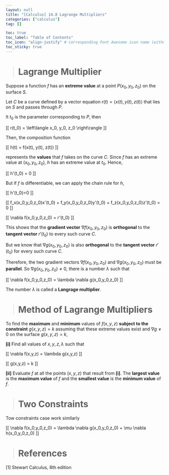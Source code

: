 ```yaml
---
layout: null
title: "[Calculus] 14.8 Lagrange Multipliers"
categories: ["calculus"]
tag: []

toc: true
toc_label: "Table of Contents"
toc_icon: "align-justify" # corresponding Font Awesome icon name (without fa prefix)
toc_sticky: true
---
```


> # Lagrange Multiplier

Suppose a function $f$ has an **extreme value** at a point $P(x_0,y_0,z_0)$ on the surface $S$.

Let $C$ be a curve defined by a vector equation $r(t) = \left\langle x(t), y(t), z(t) \right\rangle$ that lies on $S$ and passes through $P$.

It $t_0$ is the parameter corresponding to $P$, then

\[[ r(t_0) = \left\langle x_0, y_0, z_0 \right\rangle \]]

Then, the composition function

\[[ h(t) = f(x(t), y(t), z(t)) \]]

represents the **values** that $f$ takes on the curve $C$. Since $f$ has an extreme value at $(x_0,y_0,z_0)$, $h$ has an extreme value at $t_0$. Hence,

\[[ h'(t_0) = 0 \]]

But if $f$ is differentiable, we can apply the chain rule for $h$,

\[[ h'(t_0)=0 \]]

\[[ f_x(x_0,y_0,z_0)x'(t_0) + f_y(x_0,y_0,z_0)y'(t_0) + f_z(x_0,y_0,z_0)z'(t_0) = 0 \]]

\[[ \nabla f(x_0,y_0,z_0) = r'(t_0) \]]

This shows that the **gradient vector** $\nabla f(x_0,y_0,z_0)$ is **orthogonal** to the **tangent vector** $r'(t_0)$ to every such curve $C$.

But we know that $\nabla g(x_0,y_0,z_0)$ is also **orthogonal** to the **tangent vector** $r'(t_0)$ for every such curve $C$.

Therefore, the two gradient vectors $\nabla f(x_0,y_0,z_0)$ and $\nabla g(x_0,y_0,z_0)$ must be **parallel**. So $\nabla g(x_0,y_0,z_0) \neq 0$, there is a number $\lambda$ such that

\[[ \nabla f(x_0,y_0,z_0) = \lambda \nabla g(x_0,y_0,z_0) \]]

The number $\lambda$ is called a **Langrage multiplier**.

> # Method of Lagrange Multipliers

To find the **maximum** and **minimum** values of $f(x,y,z)$ **subject to the constraint** $g(x,y,z) = k$ assuming that these extreme values exist and $\nabla g \neq 0$ on the surface $g(x,y,z) = k$,

**[i]** Find all values of $x,y,z,\lambda$ such that

\[[ \nabla f(x,y,z) = \lambda g(x,y,z) \]]

\[[ g(x,y,z) = k \]]

**[ii]** Evaluate $f$ at all the points $(x,y,z)$ that result from **[i]**. The **largest value** is the **maximum value** of $f$ and the **smallest value** is the **minimum value** of $f$.

> # Two Constraints

Tow constraints case work similarly

\[[ \nabla f(x_0,y_0,z_0) = \lambda \nabla g(x_0,y_0,z_0) + \mu \nabla h(x_0,y_0,z_0) \]]

> # References

[1] Stewart Calculus, 8th edition
